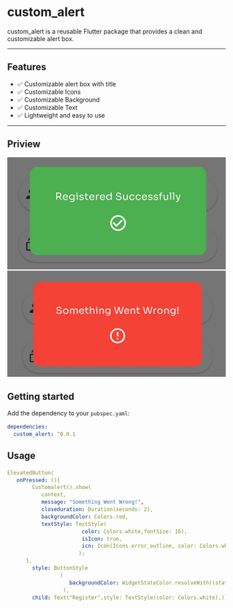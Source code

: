 # custom_alert
custom_alert is a reusable Flutter package that provides a clean and customizable alert box.

---

## Features

- ✅ Customizable alert box with title
- ✅ Customizable Icons
- ✅ Customizable Background
- ✅ Customizable Text
- ✅ Lightweight and easy to use

---

## Priview
![Example Image](https://github.com/DKsanjana/custom_alert/blob/master/assets/success.jpg?raw=true)
![Example Image](https://github.com/DKsanjana/custom_alert/blob/master/assets/error.jpg?raw=true)
## Getting started

Add the dependency to your `pubspec.yaml`:

```yaml
dependencies:
  custom_alert: ^0.0.1


```

## Usage
```yaml
ElevatedButton(
   onPressed: (){
        Customalert().show(
           context,
           message: "Something Went Wrong!",
           closeduration: Duration(seconds: 2),
           backgroundColor: Colors.red,
           textStyle: TextStyle(
                        color: Colors.white,fontSize: 16),
                        isIcon: true,
                        icn: Icon(Icons.error_outline, color: Colors.white, size: 30
                       );
      },
        style: ButtonStyle
                 (
                    backgroundColor: WidgetStateColor.resolveWith((states)=> Colors.green)
                  ),
        child: Text("Register",style: TextStyle(color: Colors.white),))

